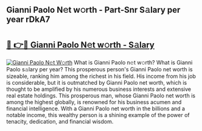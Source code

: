 ## Gianni Paolo N𝚎t w𝚘rth - Part-Snr S𝚊lary per year rDkA7

# <h2><a href="http://gc1gym.nevu.top/?p=Gianni+Paolo">🔗 👉🔴 Gianni Paolo N𝚎t w𝚘rth - S𝚊lary</a></h2>

[![Gianni Paolo N𝚎t W𝚘rth](https://i.imgur.com/Oavwk0R.jpeg)](http://gc1gym.nevu.top/?p=Gianni+Paolo)
What is Gianni Paolo n𝚎t w𝚘rth? What is Gianni Paolo s𝚊lary per year?
This prosperous person's Gianni Paolo net worth is sizeable, ranking him among the richest in his field. His income from his job is considerable, but it is outmatched by Gianni Paolo net worth, which is thought to be amplified by his numerous business interests and extensive real estate holdings. This prosperous man, whose Gianni Paolo net worth is among the highest globally, is renowned for his business acumen and financial intelligence. With a Gianni Paolo net worth in the billions and a notable income, this wealthy person is a shining example of the power of tenacity, dedication, and financial wisdom.
